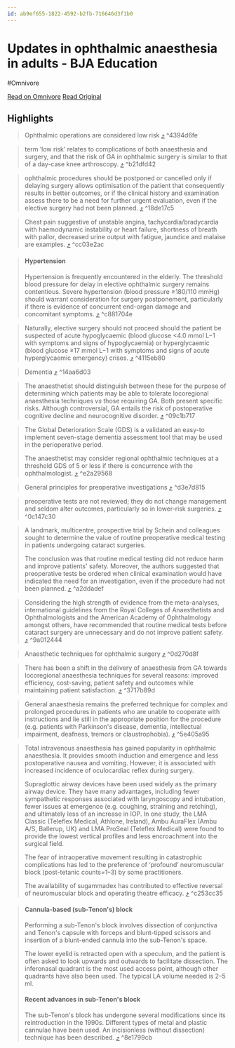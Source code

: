 ```yaml
---
id: ab9ef655-1822-4592-b2fb-716646d3f1b0
---
```


# Updates in ophthalmic anaesthesia in adults - BJA Education
#Omnivore

[Read on Omnivore](https://omnivore.app/me/updates-in-ophthalmic-anaesthesia-in-adults-bja-education-19194b00374)
[Read Original](https://www.bjaed.org/article/S2058-5349(23)00008-2/fulltext)

## Highlights

> Ophthalmic operations are considered low risk [⤴️](https://omnivore.app/me/updates-in-ophthalmic-anaesthesia-in-adults-bja-education-19194b00374#4394d6fe-b4f1-4d97-9c6e-9a872f6e2622)  ^4394d6fe

> term ‘low risk’ relates to complications of both anaesthesia and surgery, and that the risk of GA in ophthalmic surgery is similar to that of a day-case knee arthroscopy. [⤴️](https://omnivore.app/me/updates-in-ophthalmic-anaesthesia-in-adults-bja-education-19194b00374#b21dfd42-69c0-4370-a4da-e27abe8fbc21)  ^b21dfd42

> ophthalmic procedures should be postponed or cancelled only if delaying surgery allows optimisation of the patient that consequently results in better outcomes, or if the clinical history and examination assess there to be a need for further urgent evaluation, even if the elective surgery had not been planned. [⤴️](https://omnivore.app/me/updates-in-ophthalmic-anaesthesia-in-adults-bja-education-19194b00374#18de17c5-a7d9-42fd-ac26-c04188f65984)  ^18de17c5

> Chest pain suggestive of unstable angina, tachycardia/bradycardia with haemodynamic instability or heart failure, shortness of breath with pallor, decreased urine output with fatigue, jaundice and malaise are examples. [⤴️](https://omnivore.app/me/updates-in-ophthalmic-anaesthesia-in-adults-bja-education-19194b00374#cc03e2ac-f637-4388-8256-6bbbd355695c)  ^cc03e2ac

> #### Hypertension
> 
> Hypertension is frequently encountered in the elderly. The threshold blood pressure for delay in elective ophthalmic surgery remains contentious. Severe hypertension (blood pressure ≥180/110 mmHg) should warrant consideration for surgery postponement, particularly if there is evidence of concurrent end-organ damage and concomitant symptoms. [⤴️](https://omnivore.app/me/updates-in-ophthalmic-anaesthesia-in-adults-bja-education-19194b00374#c881704e-0eb5-437a-a32d-be8b0cd4e6ff)  ^c881704e

> Naturally, elective surgery should not proceed should the patient be suspected of acute hypoglycaemic (blood glucose <4.0 mmol L−1 with symptoms and signs of hypoglycaemia) or hyperglycaemic (blood glucose ≥17 mmol L−1 with symptoms and signs of acute hyperglycaemic emergency) crises. [⤴️](https://omnivore.app/me/updates-in-ophthalmic-anaesthesia-in-adults-bja-education-19194b00374#4115eb80-27a6-4244-99fd-39312475a60d)  ^4115eb80

> Dementia [⤴️](https://omnivore.app/me/updates-in-ophthalmic-anaesthesia-in-adults-bja-education-19194b00374#14aa6d03-976a-4ed5-802a-d50babd4405f)  ^14aa6d03

> The anaesthetist should distinguish between these for the purpose of determining which patients may be able to tolerate locoregional anaesthesia techniques _vs_ those requiring GA. Both present specific risks. Although controversial, GA entails the risk of postoperative cognitive decline and neurocognitive disorder. [⤴️](https://omnivore.app/me/updates-in-ophthalmic-anaesthesia-in-adults-bja-education-19194b00374#09c1b717-e435-4ccd-8d6c-401313bac9ce)  ^09c1b717

> The Global Deterioration Scale (GDS) is a validated an easy-to implement seven-stage dementia assessment tool that may be used in the perioperative period.
> 
>  The anaesthetist may consider regional ophthalmic techniques at a threshold GDS of 5 or less if there is concurrence with the ophthalmologist. [⤴️](https://omnivore.app/me/updates-in-ophthalmic-anaesthesia-in-adults-bja-education-19194b00374#e2a29568-9e92-45a8-bdf8-fa5e9930ed5d)  ^e2a29568

> General principles for preoperative investigations [⤴️](https://omnivore.app/me/updates-in-ophthalmic-anaesthesia-in-adults-bja-education-19194b00374#d3e7d815-70f2-46bf-8e95-9cb2520b748d)  ^d3e7d815

> preoperative tests are not reviewed; they do not change management and seldom alter outcomes, particularly so in lower-risk surgeries. [⤴️](https://omnivore.app/me/updates-in-ophthalmic-anaesthesia-in-adults-bja-education-19194b00374#0c147c30-d1b0-4976-b2c5-1d3affa10237)  ^0c147c30

> A landmark, multicentre, prospective trial by Schein and colleagues sought to determine the value of routine preoperative medical testing in patients undergoing cataract surgeries.
> 
>  The conclusion was that routine medical testing did not reduce harm and improve patients' safety. Moreover, the authors suggested that preoperative tests be ordered when clinical examination would have indicated the need for an investigation, even if the procedure had not been planned. [⤴️](https://omnivore.app/me/updates-in-ophthalmic-anaesthesia-in-adults-bja-education-19194b00374#a2ddadef-ce67-4afd-930b-8c23ea0c897b)  ^a2ddadef

> Considering the high strength of evidence from the meta-analyses, international guidelines from the Royal Colleges of Anaesthetists and Ophthalmologists and the American Academy of Ophthalmology amongst others, have recommended that routine medical tests before cataract surgery are unnecessary and do not improve patient safety. [⤴️](https://omnivore.app/me/updates-in-ophthalmic-anaesthesia-in-adults-bja-education-19194b00374#9a012444-8efb-4637-93ec-c353fb3a78ea)  ^9a012444

> Anaesthetic techniques for ophthalmic surgery [⤴️](https://omnivore.app/me/updates-in-ophthalmic-anaesthesia-in-adults-bja-education-19194b00374#0d270d8f-6573-44a0-bace-674d99d12fd1)  ^0d270d8f

> There has been a shift in the delivery of anaesthesia from GA towards locoregional anaesthesia techniques for several reasons: improved efficiency, cost-saving, patient safety and outcomes while maintaining patient satisfaction. [⤴️](https://omnivore.app/me/updates-in-ophthalmic-anaesthesia-in-adults-bja-education-19194b00374#3717b89d-04fc-4a6e-8bbf-334ccb746fd4)  ^3717b89d

> General anaesthesia remains the preferred technique for complex and prolonged procedures in patients who are unable to cooperate with instructions and lie still in the appropriate position for the procedure (e.g. patients with Parkinson's disease, dementia, intellectual impairment, deafness, tremors or claustrophobia). [⤴️](https://omnivore.app/me/updates-in-ophthalmic-anaesthesia-in-adults-bja-education-19194b00374#5e405a95-6e87-4177-8684-2d9ffb2b8e3a)  ^5e405a95

> Total intravenous anaesthesia has gained popularity in ophthalmic anaesthesia. It provides smooth induction and emergence and less postoperative nausea and vomiting. However, it is associated with increased incidence of oculocardiac reflex during surgery.
> 
> Supraglottic airway devices have been used widely as the primary airway device. They have many advantages, including fewer sympathetic responses associated with laryngoscopy and intubation, fewer issues at emergence (e.g. coughing, straining and retching), and ultimately less of an increase in IOP. In one study, the LMA Classic (Teleflex Medical, Athlone, Ireland), Ambu AuraFlex (Ambu A/S, Ballerup, UK) and LMA ProSeal (Teleflex Medical) were found to provide the lowest vertical profiles and less encroachment into the surgical field.
> 
> The fear of intraoperative movement resulting in catastrophic complications has led to the preference of ‘profound’ neuromuscular block (post-tetanic counts=1–3) by some practitioners.
> 
>  The availability of sugammadex has contributed to effective reversal of neuromuscular block and operating theatre efficacy. [⤴️](https://omnivore.app/me/updates-in-ophthalmic-anaesthesia-in-adults-bja-education-19194b00374#c253cc35-da51-488b-8f9a-56c07d679321)  ^c253cc35

> #### Cannula-based (sub-Tenon's) block
> 
> Performing a sub-Tenon's block involves dissection of conjunctiva and Tenon's capsule with forceps and blunt-tipped scissors and insertion of a blunt-ended cannula into the sub-Tenon's space.
> 
>  The lower eyelid is retracted open with a speculum, and the patient is often asked to look upwards and outwards to facilitate dissection. The inferonasal quadrant is the most used access point, although other quadrants have also been used. The typical LA volume needed is 2–5 ml.
> 
> #### Recent advances in sub-Tenon's block
> 
> The sub-Tenon's block has undergone several modifications since its reintroduction in the 1990s. Different types of metal and plastic cannulae have been used. An incisionless (without dissection) technique has been described. [⤴️](https://omnivore.app/me/updates-in-ophthalmic-anaesthesia-in-adults-bja-education-19194b00374#8e1799cb-3df2-4d16-aea4-a840fb873bd7)  ^8e1799cb


